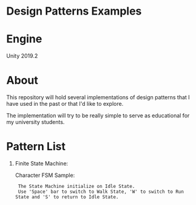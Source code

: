Design Patterns Examples
======================== 

Engine
==============

Unity 2019.2

About
====================

This repository will hold several implementations of design patterns that I have used in the past or that I'd like to explore.

The implementation will try to be really simple to serve as educational for my university students.

Pattern List
====================

1) Finite State Machine: 
    
    Character FSM Sample: 
    
        The State Machine initialize on Idle State. 
        Use 'Space' bar to switch to Walk State, 'W' to switch to Run State and 'S' to return to Idle State.